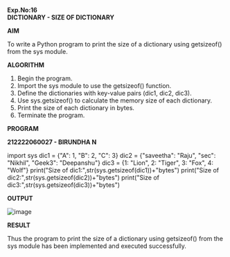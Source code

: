 **Exp.No:16  
DICTIONARY - SIZE OF DICTIONARY**

**AIM**

To write a Python program to print the size of a dictionary using getsizeof() from the sys module.


**ALGORITHM**

1. Begin the program.  
2. Import the sys module to use the getsizeof() function.  
3. Define the dictionaries with key-value pairs (dic1, dic2, dic3).  
4. Use sys.getsizeof() to calculate the memory size of each dictionary.  
5. Print the size of each dictionary in bytes.  
6. Terminate the program.

**PROGRAM**

**212222060027 - BIRUNDHA N**

import sys
dic1 = {"A": 1, "B": 2, "C": 3} 
dic2 = {"saveetha": "Raju", "sec": "Nikhil", "Geek3": "Deepanshu"}
dic3 = {1: "Lion", 2: "Tiger", 3: "Fox", 4: "Wolf"}
print("Size of dic1:",str(sys.getsizeof(dic1))+"bytes")
print("Size of dic2:",str(sys.getsizeof(dic2))+"bytes") 
print("Size of dic3:",str(sys.getsizeof(dic3))+"bytes")


**OUTPUT**

![image](https://github.com/user-attachments/assets/a230c057-d85a-4716-9c22-c3131fd19eaa)


**RESULT**

Thus the program to print the size of a dictionary using getsizeof() from the sys module has been implemented and executed successfully.
